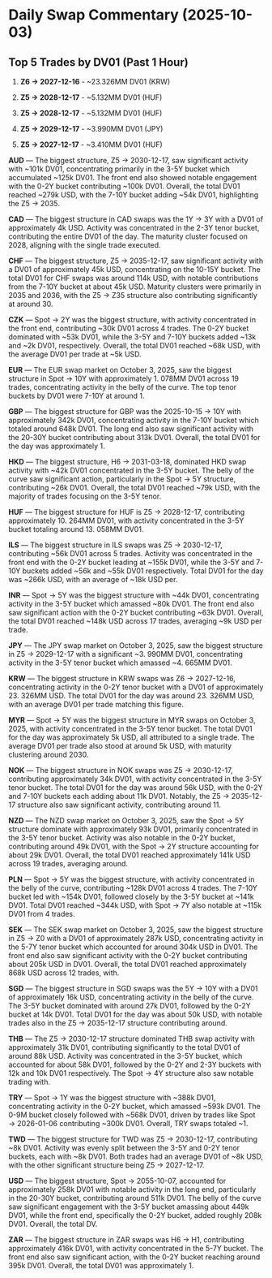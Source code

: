 # Daily Swap Commentary (2025-10-03)



## Top 5 Trades by DV01 (Past 1 Hour)

1. **Z6 → 2027-12-16** - ~23.326MM DV01 (KRW)

2. **Z5 → 2028-12-17** - ~5.132MM DV01 (HUF)

3. **Z5 → 2028-12-17** - ~5.132MM DV01 (HUF)

4. **Z5 → 2029-12-17** - ~3.990MM DV01 (JPY)

5. **Z5 → 2027-12-17** - ~3.410MM DV01 (HUF)



**AUD** — The biggest structure, Z5 → 2030-12-17, saw significant activity with ~101k DV01, concentrating primarily in the 3-5Y bucket which accumulated ~125k DV01. The front end also showed notable engagement with the 0-2Y bucket contributing ~100k DV01. Overall, the total DV01 reached ~279k USD, with the 7-10Y bucket adding ~54k DV01, highlighting the Z5 → 2035.

**CAD** — The biggest structure in CAD swaps was the 1Y → 3Y with a DV01 of approximately 4k USD. Activity was concentrated in the 2-3Y tenor bucket, contributing the entire DV01 of the day. The maturity cluster focused on 2028, aligning with the single trade executed.

**CHF** — The biggest structure, Z5 → 2035-12-17, saw significant activity with a DV01 of approximately 45k USD, concentrating on the 10-15Y bucket. The total DV01 for CHF swaps was around 114k USD, with notable contributions from the 7-10Y bucket at about 45k USD. Maturity clusters were primarily in 2035 and 2036, with the Z5 → Z35 structure also contributing significantly at around 30.

**CZK** — Spot → 2Y was the biggest structure, with activity concentrated in the front end, contributing ~30k DV01 across 4 trades. The 0-2Y bucket dominated with ~53k DV01, while the 3-5Y and 7-10Y buckets added ~13k and ~2k DV01, respectively. Overall, the total DV01 reached ~68k USD, with the average DV01 per trade at ~5k USD.

**EUR** — The EUR swap market on October 3, 2025, saw the biggest structure in Spot → 10Y with approximately 1. 078MM DV01 across 19 trades, concentrating activity in the belly of the curve. The top tenor buckets by DV01 were 7-10Y at around 1.

**GBP** — The biggest structure for GBP was the 2025-10-15 → 10Y with approximately 342k DV01, concentrating activity in the 7-10Y bucket which totaled around 648k DV01. The long end also saw significant activity with the 20-30Y bucket contributing about 313k DV01. Overall, the total DV01 for the day was approximately 1.

**HKD** — The biggest structure, H6 → 2031-03-18, dominated HKD swap activity with ~42k DV01 concentrated in the 3-5Y bucket. The belly of the curve saw significant action, particularly in the Spot → 5Y structure, contributing ~26k DV01. Overall, the total DV01 reached ~79k USD, with the majority of trades focusing on the 3-5Y tenor.

**HUF** — The biggest structure for HUF is Z5 → 2028-12-17, contributing approximately 10. 264MM DV01, with activity concentrated in the 3-5Y bucket totaling around 13. 058MM DV01.

**ILS** — The biggest structure in ILS swaps was Z5 → 2030-12-17, contributing ~56k DV01 across 5 trades. Activity was concentrated in the front end with the 0-2Y bucket leading at ~155k DV01, while the 3-5Y and 7-10Y buckets added ~56k and ~55k DV01 respectively. Total DV01 for the day was ~266k USD, with an average of ~18k USD per.

**INR** — Spot → 5Y was the biggest structure with ~44k DV01, concentrating activity in the 3-5Y bucket which amassed ~80k DV01. The front end also saw significant action with the 0-2Y bucket contributing ~63k DV01. Overall, the total DV01 reached ~148k USD across 17 trades, averaging ~9k USD per trade.

**JPY** — The JPY swap market on October 3, 2025, saw the biggest structure in Z5 → 2029-12-17 with a significant ~3. 990MM DV01, concentrating activity in the 3-5Y tenor bucket which amassed ~4. 665MM DV01.

**KRW** — The biggest structure in KRW swaps was Z6 → 2027-12-16, concentrating activity in the 0-2Y tenor bucket with a DV01 of approximately 23. 326MM USD. The total DV01 for the day was around 23. 326MM USD, with an average DV01 per trade matching this figure.

**MYR** — Spot → 5Y was the biggest structure in MYR swaps on October 3, 2025, with activity concentrated in the 3-5Y tenor bucket. The total DV01 for the day was approximately 5k USD, all attributed to a single trade. The average DV01 per trade also stood at around 5k USD, with maturity clustering around 2030.

**NOK** — The biggest structure in NOK swaps was Z5 → 2030-12-17, contributing approximately 34k DV01, with activity concentrated in the 3-5Y tenor bucket. The total DV01 for the day was around 56k USD, with the 0-2Y and 7-10Y buckets each adding about 11k DV01. Notably, the Z5 → 2035-12-17 structure also saw significant activity, contributing around 11.

**NZD** — The NZD swap market on October 3, 2025, saw the Spot → 5Y structure dominate with approximately 93k DV01, primarily concentrated in the 3-5Y tenor bucket. Activity was also notable in the 0-2Y bucket, contributing around 49k DV01, with the Spot → 2Y structure accounting for about 29k DV01. Overall, the total DV01 reached approximately 141k USD across 19 trades, averaging around.

**PLN** — Spot → 5Y was the biggest structure, with activity concentrated in the belly of the curve, contributing ~128k DV01 across 4 trades. The 7-10Y bucket led with ~154k DV01, followed closely by the 3-5Y bucket at ~141k DV01. Total DV01 reached ~344k USD, with Spot → 7Y also notable at ~115k DV01 from 4 trades.

**SEK** — The SEK swap market on October 3, 2025, saw the biggest structure in Z5 → Z0 with a DV01 of approximately 287k USD, concentrating activity in the 5-7Y tenor bucket which accounted for around 304k USD in DV01. The front end also saw significant activity with the 0-2Y bucket contributing about 205k USD in DV01. Overall, the total DV01 reached approximately 868k USD across 12 trades, with.

**SGD** — The biggest structure in SGD swaps was the 5Y → 10Y with a DV01 of approximately 16k USD, concentrating activity in the belly of the curve. The 3-5Y bucket dominated with around 27k DV01, followed by the 0-2Y bucket at 14k DV01. Total DV01 for the day was about 50k USD, with notable trades also in the Z5 → 2035-12-17 structure contributing around.

**THB** — The Z5 → 2030-12-17 structure dominated THB swap activity with approximately 31k DV01, contributing significantly to the total DV01 of around 88k USD. Activity was concentrated in the 3-5Y bucket, which accounted for about 58k DV01, followed by the 0-2Y and 2-3Y buckets with 12k and 10k DV01 respectively. The Spot → 4Y structure also saw notable trading with.

**TRY** — Spot → 1Y was the biggest structure with ~388k DV01, concentrating activity in the 0-2Y bucket, which amassed ~593k DV01. The 0-9M bucket closely followed with ~568k DV01, driven by trades like Spot → 2026-01-06 contributing ~300k DV01. Overall, TRY swaps totaled ~1.

**TWD** — The biggest structure for TWD was Z5 → 2030-12-17, contributing ~8k DV01. Activity was evenly split between the 3-5Y and 0-2Y tenor buckets, each with ~8k DV01. Both trades had an average DV01 of ~8k USD, with the other significant structure being Z5 → 2027-12-17.

**USD** — The biggest structure, Spot → 2055-10-07, accounted for approximately 258k DV01 with notable activity in the long end, particularly in the 20-30Y bucket, contributing around 511k DV01. The belly of the curve saw significant engagement with the 3-5Y bucket amassing about 449k DV01, while the front end, specifically the 0-2Y bucket, added roughly 208k DV01. Overall, the total DV.

**ZAR** — The biggest structure in ZAR swaps was H6 → H1, contributing approximately 416k DV01, with activity concentrated in the 5-7Y bucket. The front end also saw significant action, with the 0-2Y bucket reaching around 395k DV01. Overall, the total DV01 was approximately 1.